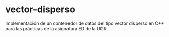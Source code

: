 # vector-disperso
Implementación de un contenedor de datos del tipo vector disperso en C++ para las prácticas de la asignatura ED de la UGR.
